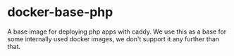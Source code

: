 # docker-base-php

A base image for deploying php apps with caddy.
We use this as a base for some internally used docker images, we don't support it any further than that.
